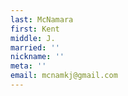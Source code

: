 ```yaml
---
last: McNamara
first: Kent
middle: J.
married: ''
nickname: ''
meta: ''
email: mcnamkj@gmail.com
---
```

